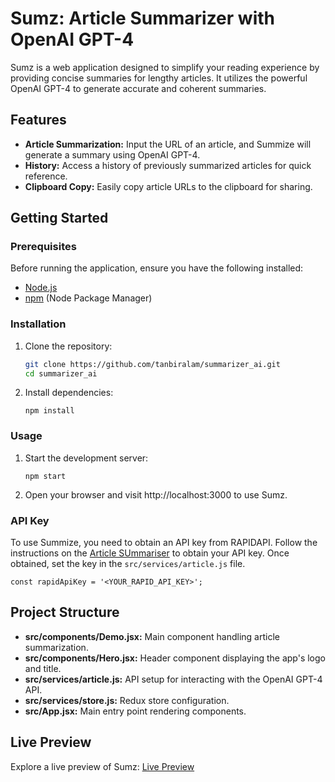 
# Sumz: Article Summarizer with OpenAI GPT-4

Sumz is a web application designed to simplify your reading experience by providing concise summaries for lengthy articles. It utilizes the powerful OpenAI GPT-4 to generate accurate and coherent summaries.

## Features

- **Article Summarization:** Input the URL of an article, and Summize will generate a summary using OpenAI GPT-4.
- **History:** Access a history of previously summarized articles for quick reference.
- **Clipboard Copy:** Easily copy article URLs to the clipboard for sharing.

## Getting Started

### Prerequisites

Before running the application, ensure you have the following installed:

- [Node.js](https://nodejs.org/)
- [npm](https://www.npmjs.com/) (Node Package Manager)

### Installation

1. Clone the repository:

   ```bash
   git clone https://github.com/tanbiralam/summarizer_ai.git
   cd summarizer_ai
   ```

2.  Install dependencies:
        
    `npm install` 
    

### Usage

1.  Start the development server:
        
    `npm start` 
    
2.  Open your browser and visit http://localhost:3000 to use Sumz.
    

### API Key

To use Summize, you need to obtain an API key from RAPIDAPI. Follow the instructions on the [Article SUmmariser](https://rapidapi.com/restyler/api/article-extractor-and-summarizer?utm_source=youtube.com%2FJavaScriptMastery&utm_medium=referral&utm_campaign=DevRel) to obtain your API key. Once obtained, set the key in the `src/services/article.js` file.

`const rapidApiKey = '<YOUR_RAPID_API_KEY>';`

## Project Structure

-   **src/components/Demo.jsx:** Main component handling article summarization.
-   **src/components/Hero.jsx:** Header component displaying the app's logo and title.
-   **src/services/article.js:** API setup for interacting with the OpenAI GPT-4 API.
-   **src/services/store.js:** Redux store configuration.
-   **src/App.jsx:** Main entry point rendering components.
## Live Preview

Explore a live preview of Sumz: [Live Preview](https://ai-sum.netlify.app/)
